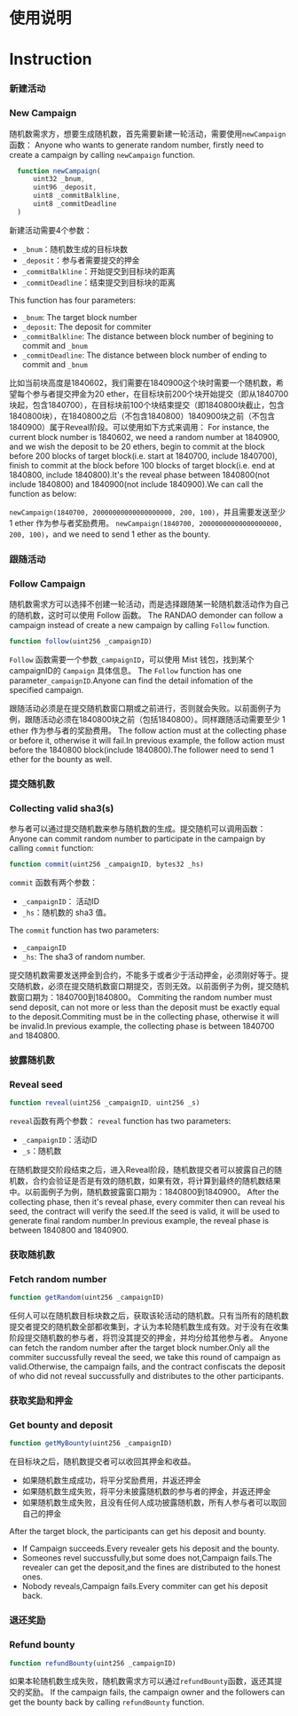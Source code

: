 # 使用说明
# Instruction

### 新建活动
### New Campaign

随机数需求方，想要生成随机数，首先需要新建一轮活动，需要使用`newCampaign`函数：
Anyone who wants to generate random number, firstly need to create a campaign by calling `newCampaign` function.

```javascript
  function newCampaign(
      uint32 _bnum,
      uint96 _deposit,
      uint8 _commitBalkline,
      uint8 _commitDeadline
  )
```

新建活动需要4个参数：

* `_bnum`：随机数生成的目标块数
* `_deposit`：参与者需要提交的押金
* `_commitBalkline`：开始提交到目标块的距离
* `_commitDeadline`：结束提交到目标块的距离

This function has four parameters:
* `_bnum`: The target block number
* `_deposit`: The deposit for commiter
* `_commitBalkline`: The distance between block number of begining to commit and `_bnum`
* `_commitDeadline`: The distance between block number of ending to commit and `_bnum`

比如当前块高度是1840602，我们需要在1840900这个块时需要一个随机数，希望每个参与者提交押金为20 ether，在目标块前200个块开始提交（即从1840700块起，包含1840700），在目标块前100个块结束提交（即1840800块截止，包含1840800块），在1840800之后（不包含1840800）1840900块之前（不包含1840900）属于Reveal阶段。可以使用如下方式来调用：
For instance, the current block number is 1840602, we need a random number at 1840900, and we wish the deposit to be 20 ethers, begin to commit at the block before 200 blocks of target block(i.e. start at 1840700, include 1840700), finish to commit at the block before 100 blocks of target block(i.e. end at 1840800, include 1840800).It's the reveal phase between 1840800(not include 1840800) and 1840900(not include 1840900).We can call the function as below:

`newCampaign(1840700, 20000000000000000000, 200, 100)`，并且需要发送至少 1 ether 作为参与者奖励费用。
`newCampaign(1840700, 20000000000000000000, 200, 100)`，and we need to send 1 ether as the bounty.

### 跟随活动
### Follow Campaign

随机数需求方可以选择不创建一轮活动，而是选择跟随某一轮随机数活动作为自己的随机数，这时可以使用 Follow 函数。
The RANDAO demonder can follow a campaign instead of create a new campaign by calling `Follow` function.

```javascript
function follow(uint256 _campaignID)
```

`Follow` 函数需要一个参数`_campaignID`，可以使用 Mist 钱包，找到某个campaignID的 `Campaign` 具体信息。
The `Follow` function has one parameter`_campaignID`.Anyone can find the detail infomation of the specified campaign.

跟随活动必须是在提交随机数窗口期或之前进行，否则就会失败。以前面例子为例，跟随活动必须在1840800块之前（包括1840800）。同样跟随活动需要至少 1 ether 作为参与者的奖励费用。
The follow action must at the collecting phase or before it, otherwise it will fail.In previous example, the follow action must before the 1840800 block(include 1840800).The follower need to send 1 ether for the bounty as well.

### 提交随机数
### Collecting valid sha3(s)

参与者可以通过提交随机数来参与随机数的生成。提交随机可以调用函数：
Anyone can commit random number to participate in the campaign by calling `commit` function:

```javascript
function commit(uint256 _campaignID, bytes32 _hs)
```

`commit` 函数有两个参数：

* `_campaignID`： 活动ID
* `_hs`：随机数的 sha3 值。

The `commit` function has two parameters:
* `_campaignID`
* `_hs`: The sha3 of random number.

提交随机数需要发送押金到合约，不能多于或者少于活动押金，必须刚好等于。提交随机数，必须在提交随机数窗口期提交，否则无效。以前面例子为例，提交随机数窗口期为：1840700到1840800。
Commiting the random number must send deposit, can not more or less than the deposit must be exactly equal to the deposit.Commiting must be in the collecting phase, otherwise it will be invalid.In previous example, the collecting phase is between 1840700 and 1840800.

### 披露随机数
### Reveal seed

```javascript
function reveal(uint256 _campaignID, uint256 _s)
```

`reveal`函数有两个参数：
`reveal` function has two parameters:

* `_campaignID`：活动ID
* `_s`：随机数

在随机数提交阶段结束之后，进入Reveal阶段，随机数提交者可以披露自己的随机数，合约会验证是否是有效的随机数，如果有效，将计算到最终的随机数结果中。以前面例子为例，随机数披露窗口期为：1840800到1840900。
After the collecting phase, then it's reveal phase, every commiter then can reveal his seed, the contract will verify the seed.If the seed is valid, it will be used to generate final random number.In previous example, the reveal phase is between 1840800 and 1840900.

### 获取随机数
### Fetch random number

```javascript
function getRandom(uint256 _campaignID)
```

任何人可以在随机数目标块数之后，获取该轮活动的随机数。只有当所有的随机数提交者提交的随机数全部都收集到，才认为本轮随机数生成有效。对于没有在收集阶段提交随机数的参与者，将罚没其提交的押金，并均分给其他参与者。
Anyone can fetch the random number after the target block number.Only all the commiter succussfully reveal the seed, we take this round of campaign as valid.Otherwise, the campaign fails, and the contract confiscats the deposit of who did not reveal succussfully and distributes to the other participants.

### 获取奖励和押金
### Get bounty and deposit

```javascript
function getMyBounty(uint256 _campaignID)
```
在目标块之后，随机数提交者可以收回其押金和收益。

* 如果随机数生成成功，将平分奖励费用，并返还押金
* 如果随机数生成失败，将平分未披露随机数的参与者的押金，并返还押金
* 如果随机数生成失败，且没有任何人成功披露随机数，所有人参与者可以取回自己的押金

After the target block, the participants can get his deposit and bounty.

* If Campaign succeeds.Every revealer gets his deposit and the bounty.
* Someones revel succussfully,but some does not,Campaign fails.The revealer can get the deposit,and the fines are distributed to the honest ones.
* Nobody reveals,Campaign fails.Every commiter can get his deposit back.


### 退还奖励
### Refund bounty

```javascript
function refundBounty(uint256 _campaignID)
```

如果本轮随机数生成失败，随机数需求方可以通过`refundBounty`函数，返还其提交的奖励。
If the campaign fails, the campaign owner and the followers can get the bounty back by calling `refundBounty` function.
